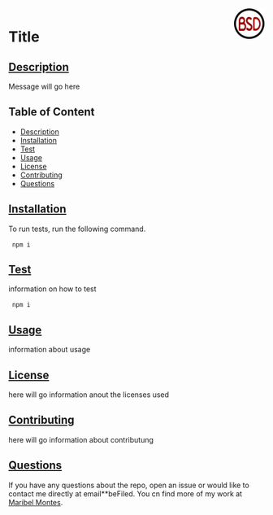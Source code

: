 
<img align="right" width="60" alt="MIT Logo" src="../Assets/pictures/bsd-logo.png" >

# Title

## [Description](#description)

Message will go here

## Table of Content

* [Description](#description)
* [Installation](#installation)
* [Test](#test)
* [Usage](#usage)
* [License](#license)
* [Contributing](#contributing)
* [Questions](#questions)


## [Installation](#installation)
To run tests, run the following command.

```shell
 npm i
``` 

## [Test](#test)
information on how to test 

```shell
 npm i
``` 

## [Usage](#usage)

information about usage

## [License](#license)

here will go information anout the licenses used

## [Contributing](#contributing)

here will go information about contributung

## [Questions](#questions)

If you have any questions about the repo, open an issue or would like to contact me directly at email**beFiled. You cn find more of my work at [Maribel Montes](https://github.com/REPLACEMaryMD98).